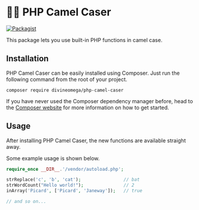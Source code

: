 # 🐪💼 PHP Camel Caser


[![Packagist](https://img.shields.io/packagist/dt/divineomega/php-camel-caser.svg)](https://packagist.org/packages/divineomega/php-camel-caser/stats)

This package lets you use built-in PHP functions in camel case.

## Installation


PHP Camel Caser can be easily installed using Composer. Just run the following command from the root of your project.

```
composer require divineomega/php-camel-caser
```

If you have never used the Composer dependency manager before, head to the [Composer website](https://getcomposer.org/) for more information on how to get started.

## Usage

After installing PHP Camel Caser, the new functions are available straight away.

Some example usage is shown below.

```php
require_once __DIR__.'/vendor/autoload.php';

strReplace('c', 'b', 'cat');                // bat
strWordCount("Hello world!");               // 2
inArray('Picard', ['Picard', 'Janeway']);   // true

// and so on...
```

